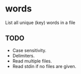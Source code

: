 # words

List all unique (key) words in a file

## TODO

- Case sensitivity.
- Delimiters.
- Read multiple files.
- Read stdin if no files are given.
